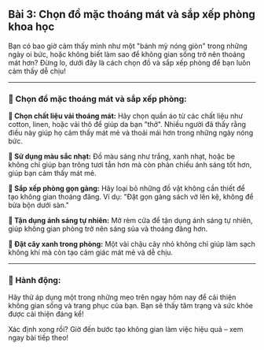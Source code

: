 ## Bài 3: Chọn đồ mặc thoáng mát và sắp xếp phòng khoa học

Bạn có bao giờ cảm thấy mình như một "bánh mỳ nóng giòn" trong những ngày oi bức, hoặc không biết làm sao để không gian sống trở nên thoáng mát hơn? Đừng lo, dưới đây là cách chọn đồ và sắp xếp phòng để bạn luôn cảm thấy dễ chịu!

---

### 📌 Chọn đồ mặc thoáng mát và sắp xếp phòng:

**🔹 Chọn chất liệu vải thoáng mát:**
Hãy chọn quần áo từ các chất liệu như cotton, linen, hoặc vải thô để giúp da bạn "thở". Nhiều người đã thấy rằng điều này giúp họ cảm thấy mát mẻ và thoải mái hơn trong những ngày nóng bức.

**🔹 Sử dụng màu sắc nhạt:**
Đồ màu sáng như trắng, xanh nhạt, hoặc be không chỉ giúp bạn trông tươi tắn hơn mà còn phản chiếu ánh sáng tốt hơn, giúp bạn cảm thấy mát mẻ.

**🔹 Sắp xếp phòng gọn gàng:**
Hãy loại bỏ những đồ vật không cần thiết để tạo không gian thoáng đãng. Ví dụ: "Đặt gọn gàng sách vở lên kệ, không để bừa bộn dưới sàn."

**🔹 Tận dụng ánh sáng tự nhiên:**
Mở rèm cửa để tận dụng ánh sáng tự nhiên, giúp không gian phòng trở nên sáng sủa và thoáng đãng hơn.

**🔹 Đặt cây xanh trong phòng:**
Một vài chậu cây nhỏ không chỉ giúp làm sạch không khí mà còn tạo cảm giác mát mẻ và dễ chịu.

---

### 🚀 Hành động:

Hãy thử áp dụng một trong những mẹo trên ngay hôm nay để cải thiện không gian sống và trang phục của bạn. Bạn sẽ thấy tâm trạng và sức khỏe được cải thiện đáng kể!

Xác định xong rồi? Giờ đến bước tạo không gian làm việc hiệu quả – xem ngay bài tiếp theo!